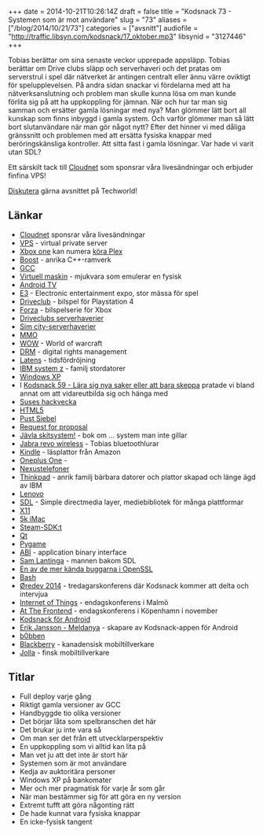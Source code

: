 +++
date = 2014-10-21T10:26:14Z
draft = false
title = "Kodsnack 73 - Systemen som är mot användare"
slug = "73"
aliases = ["/blog/2014/10/21/73"]
categories = ["avsnitt"]
audiofile = "http://traffic.libsyn.com/kodsnack/17_oktober.mp3"
libsynid = "3127446"
+++

Tobias berättar om sina senaste veckor upprepade appsläpp. Tobias berättar om Drive clubs släpp och serverhaveri och det pratas om serverstrul i spel där nätverket är antingen centralt eller ännu värre oviktigt för spelupplevelsen. På andra sidan snackar vi fördelarna med att ha nätverksanslutning och problem man skulle kunna lösa om man kunde förlita sig på att ha uppkoppling för jämnan. När och hur tar man sig samman och ersätter gamla lösningar med nya? Man glömmer lätt bort all kunskap som finns inbyggd i gamla system. Och varför glömmer man så lätt bort slutanvändare när man gör något nytt? Efter det hinner vi med dåliga gränssnitt och problemen med att ersätta fysiska knappar med beröringskänsliga kontroller. Att sitta fast i gamla lösningar. Var hade vi varit utan SDL?

Ett särskilt tack till [Cloudnet](http://www.cloudnet.se) som sponsrar våra livesändningar och erbjuder finfina VPS!

[Diskutera](http://techworld.idg.se/2.2524/1.589207/) gärna avsnittet på Techworld!

## Länkar ##
* [Cloudnet](http://www.cloudnet.se) sponsrar våra livesändningar
* [VPS](http://en.wikipedia.org/wiki/Virtual_private_server) - virtual private server
* [Xbox one](http://en.wikipedia.org/wiki/Xbox_One) kan numera [köra Plex](https://blog.plex.tv/2014/10/05/plex-xbox-one-xbox-360/)
* [Boost](http://www.boost.org) - anrika C++-ramverk
* [GCC](https://gcc.gnu.org)
* [Virtuell maskin](http://en.wikipedia.org/wiki/Virtual_machine) - mjukvara som emulerar en fysisk
* [Android TV](http://en.wikipedia.org/wiki/Android_TV)
* [E3](http://en.wikipedia.org/wiki/Electronic_Entertainment_Expo) - Electronic entertainment expo, stor mässa för spel
* [Driveclub](http://en.wikipedia.org/wiki/Driveclub) - bilspel för Playstation 4
* [Forza](http://en.wikipedia.org/wiki/Forza_Motorsport_%28series%29) - bilspelserie för Xbox
* [Driveclubs serverhaverier](http://www.vg247.com/2014/10/08/driveclub-ps-plus-edition-delayed-due-to-server-problems/)
* [Sim city-serverhaverier](http://arstechnica.com/gaming/2013/03/clogged-streets-simcity-launch-plagued-by-server-problems/)
* [MMO](http://en.wikipedia.org/wiki/Massively_multiplayer_online_game)
* [WOW](http://en.wikipedia.org/wiki/World_of_Warcraft) - World of warcraft
* [DRM](http://en.wikipedia.org/wiki/Digital_rights_management) - digital rights management
* [Latens](http://en.wikipedia.org/wiki/Latency_%28engineering%29) - tidsfördröjning
* [IBM system z](http://en.wikipedia.org/wiki/IBM_System_z) - familj stordatorer
* [Windows XP](http://en.wikipedia.org/wiki/Windows_XP)
* I [Kodsnack 59 - Lära sig nya saker eller att bara skeppa](http://kodsnack.se/59/) pratade vi bland annat om att vidareutbilda sig och hänga med
* [Suses hackvecka](https://hackweek.suse.com/)
* [HTML5](http://en.wikipedia.org/wiki/HTML5)
* [Pust Siebel](http://computersweden.idg.se/2.2683/1.547944/haveriet-inifran--sa-gick-pust-fran-succ%C3%A9-till-fiasko)
* [Request for proposal](http://en.wikipedia.org/wiki/Request_for_proposal)
* [Jävla skitsystem!](http://javlaskitsystem.se/) - bok om … system man inte gillar
* [Jabra revo wireless](http://thewirecutter.com/reviews/best-bluetooth-on-or-over-ear-headphones/) - Tobias bluetoothlurar
* [Kindle](http://en.wikipedia.org/wiki/Amazon_Kindle) - läsplattor från Amazon
* [Oneplus One](http://oneplus.net/one) - 
* [Nexustelefoner](http://en.wikipedia.org/wiki/Google_Nexus#Smartphones)
* [Thinkpad](http://en.wikipedia.org/wiki/ThinkPad) - anrik familj bärbara datorer och plattor skapad och länge ägd av IBM
* [Lenovo](http://www.lenovo.com/)
* [SDL](https://www.libsdl.org/) - Simple directmedia layer, mediebibliotek för många plattformar
* [X11](http://en.wikipedia.org/wiki/X_Window_System)
* [5k iMac](http://arstechnica.com/apple/2014/10/apple-updates-desktop-imac-line-with-5k-retina-displays/)
* [Steam-SDK:t](https://partner.steamgames.com/)
* [Qt](https://qt-project.org/)
* [Pygame](http://www.pygame.org/news.html)
* [ABI](http://en.wikipedia.org/wiki/Application_binary_interface) - application binary interface
* [Sam Lantinga](http://en.wikipedia.org/wiki/Sam_Lantinga) - mannen bakom SDL
* [En av de mer kända buggarna i OpenSSL](http://en.wikipedia.org/wiki/Heartbleed)
* [Bash](http://en.wikipedia.org/wiki/Bash_%28Unix_shell%29)
* [Øredev 2014](http://oredev.org/) - tredagarskonferens där Kodsnack kommer att delta och intervjua
* [Internet of Things](http://www.iotconf.se/) - endagskonferens i Malmö
* [At The Frontend](http://www.atthefrontend.dk/) - endagskonferens i Köpenhamn i november
* [Kodsnack för Android](https://play.google.com/store/apps/details?id=se.kodsnack&hl=sv)
* [Erik Jansson - Meldanya](https://twitter.com/Meldanya) - skapare av Kodsnack-appen för Android
* [b0bben](https://twitter.com/b0bben)
* [Blackberry](http://en.wikipedia.org/wiki/BlackBerry) - kanadensisk mobiltillverkare
* [Jolla](http://en.wikipedia.org/wiki/Jolla) - finsk mobiltillverkare

## Titlar ##
* Full deploy varje gång
* Riktigt gamla versioner av GCC
* Handbyggde tio olika versioner
* Det börjar låta som spelbranschen det här
* Det brukar ju inte vara så
* Om man ser det från ett utvecklarperspektiv
* En uppkoppling som vi alltid kan lita på
* Man vet ju att det inte är stort här
* Systemen som är mot användare
* Kedja av auktoritära personer
* Windows XP på bankomater
* Mer och mer pragmatisk för varje år som går
* När man bestämmer sig för att göra en ny version
* Extremt tufft att göra någonting rätt
* De hade kunnat vara fysiska knappar
* En icke-fysisk tangent